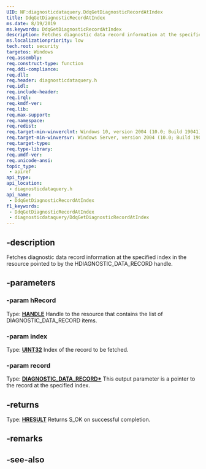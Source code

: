```yaml
---
UID: NF:diagnosticdataquery.DdqGetDiagnosticRecordAtIndex
title: DdqGetDiagnosticRecordAtIndex
ms.date: 8/19/2019
ms.keywords: DdqGetDiagnosticRecordAtIndex
description: Fetches diagnostic data record information at the specified index in the resource pointed to by the HDIAGNOSTIC_DATA_RECORD handle.
ms.localizationpriority: low
tech.root: security
targetos: Windows
req.assembly: 
req.construct-type: function
req.ddi-compliance: 
req.dll: 
req.header: diagnosticdataquery.h
req.idl: 
req.include-header: 
req.irql: 
req.kmdf-ver: 
req.lib: 
req.max-support: 
req.namespace: 
req.redist: 
req.target-min-winverclnt: Windows 10, version 2004 (10.0; Build 19041)
req.target-min-winversvr: Windows Server, version 2004 (10.0; Build 19041)
req.target-type: 
req.type-library: 
req.umdf-ver: 
req.unicode-ansi: 
topic_type:
 - apiref
api_type:
api_location:
 - diagnosticdataquery.h
api_name:
 - DdqGetDiagnosticRecordAtIndex
f1_keywords:
 - DdqGetDiagnosticRecordAtIndex
 - diagnosticdataquery/DdqGetDiagnosticRecordAtIndex
---
```


## -description

Fetches diagnostic data record information at the specified index in the resource pointed to by the HDIAGNOSTIC_DATA_RECORD handle.

## -parameters

### -param hRecord

Type: **[HANDLE](/windows/desktop/winprog/windows-data-types)**
Handle to the resource that contains the list of DIAGNOSTIC_DATA_RECORD items.

### -param index

Type: **[UINT32](/windows/desktop/winprog/windows-data-types)**
Index of the record to be fetched.

### -param record

Type: **[DIAGNOSTIC_DATA_RECORD\*](/windows/win32/api/diagnosticdataquerytypes/ns-diagnosticdataquerytypes-diagnostic_data_event_record)**
This output parameter is a pointer to the record at the specified index.

## -returns

Type: **[HRESULT](/windows/desktop/com/structure-of-com-error-codes)**
Returns S_OK on successful completion.

## -remarks

## -see-also

